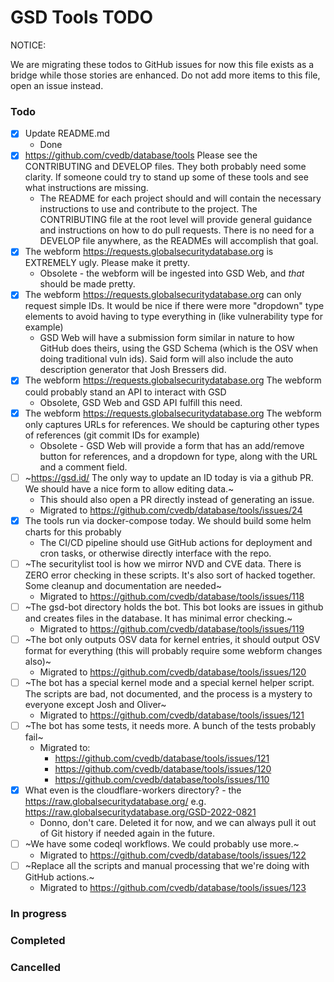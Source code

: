 # GSD Tools TODO

NOTICE:

We are migrating these todos to GitHub issues for now this file exists as a bridge while those stories are enhanced. Do not add more items to this file, open an issue instead.

### Todo

- [x] Update README.md
	- Done
- [x] https://github.com/cvedb/database/tools Please see the CONTRIBUTING and DEVELOP files. They both probably need some clarity. If someone could try to stand up some of these tools and see what instructions are missing.
	- The README for each project should and will contain the necessary instructions to use and contribute to the project. The CONTRIBUTING file at the root level will provide general guidance and instructions on how to do pull requests. There is no need for a DEVELOP file anywhere, as the READMEs will accomplish that goal.
- [x] The webform https://requests.globalsecuritydatabase.org is EXTREMELY ugly. Please make it pretty.
	- Obsolete - the webform will be ingested into GSD Web, and _that_ should be made pretty.
- [x] The webform https://requests.globalsecuritydatabase.org can only request simple IDs. It would be nice if there were more "dropdown" type elements to avoid having to type everything in (like vulnerability type for example)
	- GSD Web will have a submission form similar in nature to how GitHub does theirs, using the GSD Schema (which is the OSV when doing traditional vuln ids). Said form will also include the auto description generator that Josh Bressers did.
- [x] The webform https://requests.globalsecuritydatabase.org The webform could probably stand an API to interact with GSD
	- Obsolete, GSD Web and GSD API fulfill this need.
- [x] The webform https://requests.globalsecuritydatabase.org The webform only captures URLs for references. We should be capturing other types of references (git commit IDs for example)
	- Obsolete - GSD Web will provide a form that has an add/remove button for references, and a dropdown for type, along with the URL and a comment field.
- [ ] ~https://gsd.id/ The only way to update an ID today is via a github PR. We should have a nice form to allow editing data.~
	- This should also open a PR directly instead of generating an issue.
	- Migrated to https://github.com/cvedb/database/tools/issues/24
- [x] The tools run via docker-compose today. We should build some helm charts for this probably
	- The CI/CD pipeline should use GitHub actions for deployment and cron tasks, or otherwise directly interface with the repo.
- [ ] ~The securitylist tool is how we mirror NVD and CVE data. There is ZERO error checking in these scripts. It's also sort of hacked together. Some cleanup and documentation are needed~
	- Migrated to https://github.com/cvedb/database/tools/issues/118
- [ ] ~The gsd-bot directory holds the bot. This bot looks are issues in github and creates files in the database. It has minimal error checking.~
	- Migrated to https://github.com/cvedb/database/tools/issues/119
- [ ] ~The bot only outputs OSV data for kernel entries, it should output OSV format for everything (this will probably require some webform changes also)~
	- Migrated to https://github.com/cvedb/database/tools/issues/120
- [ ] ~The bot has a special kernel mode and a special kernel helper script. The scripts are bad, not documented, and the process is a mystery to everyone except Josh and Oliver~
	- Migrated to https://github.com/cvedb/database/tools/issues/121
- [ ] ~The bot has some tests, it needs more. A bunch of the tests probably fail~
	- Migrated to:
		- https://github.com/cvedb/database/tools/issues/121
		- https://github.com/cvedb/database/tools/issues/120
		- https://github.com/cvedb/database/tools/issues/110
- [x] What even is the cloudflare-workers directory? - the https://raw.globalsecuritydatabase.org/ e.g. https://raw.globalsecuritydatabase.org/GSD-2022-0821
	- Donno, don't care. Deleted it for now, and we can always pull it out of Git history if needed again in the future.
- [ ] ~We have some codeql workflows. We could probably use more.~
	- Migrated to https://github.com/cvedb/database/tools/issues/122
- [ ] ~Replace all the scripts and manual processing that we're doing with GitHub actions.~
	- Migrated to https://github.com/cvedb/database/tools/issues/123

### In progress

### Completed

### Cancelled
